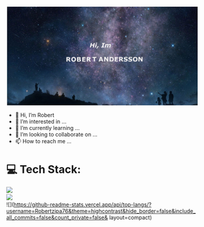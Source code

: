 ![](/stargathering2.jpg)


- 👋 Hi, I’m Robert
- 👀 I’m interested in ...
- 🌱 I’m currently learning ...
- 💞️ I’m looking to collaborate on ...
- 📫 How to reach me ...

<!---
Robertzipa76/Robertzipa76 is a ✨ special ✨ repository because its `README.md` (this file) appears on your GitHub profile.
You can click the Preview link to take a look at your changes.
--->

# 💻 Tech Stack:

![](https://github-readme-stats.vercel.app/api?username=Robertzipa76&theme=highcontrast&hide_border=false&include_all_commits=false&count_private=false)<br/>
![](https://github-readme-streak-stats.herokuapp.com/?user=Robertzipa76&theme=highcontrast&hide_border=false)<br/>
![](https://github-readme-stats.vercel.app/api/top-langs/?username=Robertzipa76&theme=highcontrast&hide_border=false&include_all_commits=false&count_private=false&
layout=compact)
